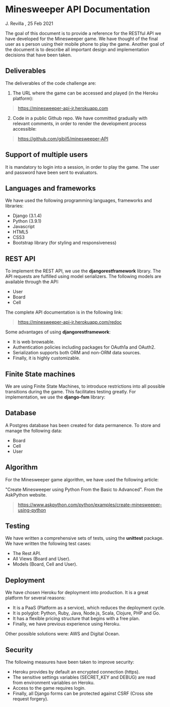 # Minesweeper API Documentation

J. Revilla , 25 Feb 2021

The goal of this document is to provide a reference for the RESTful API we have developed for the Minesweeper game. We have thought of the final user as s person using their mobile phone to play the game. Another goal of the document is to describe all important design and implementation decisions that have been taken. 

## Deliverables 
The deliverables of the code challenge are:

1. The URL where the game can be accessed and played (in the  Heroku platform):
>https://minesweeper-api-jr.herokuapp.com

2. Code in a public Github repo. We have committed gradually with relevant comments, in order to render the development process accessible:
>https://github.com/gibil5/minesweeper-API

## Support of multiple users
It is mandatory to login into a session, in order to play the game. The user and password have been sent to evaluators. 

## Languages and frameworks
We have used the following programming languages, frameworks and libraries:
* Django (3.1.4)
* Python (3.9.1)
* Javascript 
* HTML5
* CSS3
* Bootstrap library (for styling and responsiveness)

## REST API
To implement the REST API, we use the **djangorestframework** library. The API requests are fulfilled using model serializers.
The following models are available through the API:
* User
* Board
* Cell  

The complete API documentation is in the following link:

>https://minesweeper-api-jr.herokuapp.com/redoc

Some advantages of using **djangorestframework**:
* It is web browsable.
* Authentication policies including packages for OAuth1a and OAuth2.
* Serialization supports both ORM and non-ORM data sources.
* Finally, it is highly customizable.

## Finite State machines 
We are using Finite State Machines, to introduce restrictions into all possible transitions during the game. This facilitates testing greatly. For implementation, we use the **django-fsm** library:

## Database
A Postgres database has been created for data permanence.
To store and manage the following data:
* Board 
* Cell 
* User 

## Algorithm 
For the Minesweeper game algorithm, we have used the following article: 

"Create Minesweeper using Python From the Basic to Advanced".
From the AskPython website.
> https://www.askpython.com/python/examples/create-minesweeper-using-python

## Testing 
We have written a comprehensive sets of tests, using the **unittest** package. We have written  the following test cases:
* The Rest API.
* All Views (Board and User).
* Models (Board, Cell and User).

## Deployment 
We have chosen Heroku for deployment into production. It is a great platform for several reasons:
* It is a PaaS (Platform as a service), which reduces the  deployment cycle. 
* It is polyglot: Python, Ruby, Java, Node.js, Scala, Clojure, PHP and Go.
* It has a flexible pricing structure that begins with a free plan. 
* Finally, we have previous experience using Heroku.

Other possible solutions were: AWS and Digital Ocean. 

## Security 
The following measures have been taken to improve security:
* Heroku provides by default an encrypted connection (https).
* The sensitive settings variables (SECRET_KEY and DEBUG) are read from environment variables on Heroku. 
* Access to the game requires login. 
* Finally, all Django forms can be protected against CSRF (Cross site request forgery).
